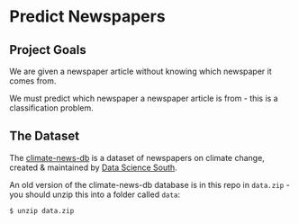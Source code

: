 # Predict Newspapers

## Project Goals

We are given a newspaper article without knowing which newspaper it comes from.

We must predict which newspaper a newspaper article is from - this is a classification problem.  

## The Dataset

The [climate-news-db](https://www.climate-news-db.com/) is a dataset of newspapers on climate change, created & maintained by [Data Science South](https://www.datasciencesouth.com/).

An old version of the climate-news-db database is in this repo in `data.zip` - you should unzip this into a folder called `data`:

```shell-session
$ unzip data.zip
```
